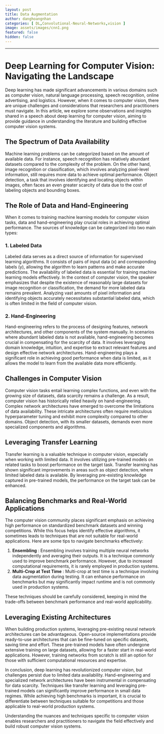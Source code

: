 ```yaml
---
layout: post
title: Data Augmentation
author: danghoangnhan
categories: [ DL,Convolutional-Neural-Networks,vision ]
image: assets/images/cnn1.png
featured: false
hidden: false
---
```

---


# Deep Learning for Computer Vision: Navigating the Landscape

Deep learning has made significant advancements in various domains such as computer vision, natural language processing, speech recognition, online advertising, and logistics. However, when it comes to computer vision, there are unique challenges and considerations that researchers and practitioners must navigate. In this article, we explore some observations and insights shared in a speech about deep learning for computer vision, aiming to provide guidance in understanding the literature and building effective computer vision systems.

## The Spectrum of Data Availability

Machine learning problems can be categorized based on the amount of available data. For instance, speech recognition has relatively abundant datasets compared to the complexity of the problem. On the other hand, image recognition or classification, which involves analyzing pixel-level information, still requires more data to achieve optimal performance. Object detection, a task that involves identifying and locating objects within images, often faces an even greater scarcity of data due to the cost of labeling objects and bounding boxes.

## The Role of Data and Hand-Engineering

When it comes to training machine learning models for computer vision tasks, data and hand-engineering play crucial roles in achieving optimal performance. The sources of knowledge can be categorized into two main types:


### 1. Labeled Data

Labeled data serves as a direct source of information for supervised learning algorithms. It consists of pairs of input data (x) and corresponding labels (y), allowing the algorithm to learn patterns and make accurate predictions. The availability of labeled data is essential for training machine learning models effectively. In the context of computer vision, the speaker emphasizes that despite the existence of reasonably large datasets for image recognition or classification, the demand for more labeled data remains prevalent. Analyzing vast amounts of pixel information and identifying objects accurately necessitates substantial labeled data, which is often limited in the field of computer vision.

### 2. Hand-Engineering

Hand-engineering refers to the process of designing features, network architectures, and other components of the system manually. In scenarios where abundant labeled data is not available, hand-engineering becomes crucial in compensating for the scarcity of data. It involves leveraging domain knowledge, intuition, and expertise to extract relevant features and design effective network architectures. Hand-engineering plays a significant role in achieving good performance when data is limited, as it allows the model to learn from the available data more efficiently.

## Challenges in Computer Vision

Computer vision tasks entail learning complex functions, and even with the growing size of datasets, data scarcity remains a challenge. As a result, computer vision has historically relied heavily on hand-engineering. Complex network architectures have emerged to overcome the limitations of data availability. These intricate architectures often require meticulous hyperparameter tuning and exhibit more complexity compared to other domains. Object detection, with its smaller datasets, demands even more specialized components and algorithms.

## Leveraging Transfer Learning

Transfer learning is a valuable technique in computer vision, especially when working with limited data. It involves utilizing pre-trained models on related tasks to boost performance on the target task. Transfer learning has shown significant improvements in areas such as object detection, where limited labeled data is available. By leveraging pre-existing knowledge captured in pre-trained models, the performance on the target task can be enhanced.

## Balancing Benchmarks and Real-World Applications

The computer vision community places significant emphasis on achieving high performance on standardized benchmark datasets and winning competitions. While this focus helps identify effective algorithms, it sometimes leads to techniques that are not suitable for real-world applications. Here are some tips to navigate benchmarks effectively:

1. **Ensembling** : Ensembling involves training multiple neural networks independently and averaging their outputs. It is a technique commonly used to improve benchmark performance. However, due to increased computational requirements, it is rarely employed in production systems.
2. **Multi-Crop at Test Time** : Multi-crop at test time is a technique involving data augmentation during testing. It can enhance performance on benchmarks but may significantly impact runtime and is not commonly used in production systems.

These techniques should be carefully considered, keeping in mind the trade-offs between benchmark performance and real-world applicability.

## Leveraging Existing Architectures

When building production systems, leveraging pre-existing neural network architectures can be advantageous. Open-source implementations provide ready-to-use architectures that can be fine-tuned on specific datasets, saving time and effort. These pre-trained models have often undergone extensive training on large datasets, allowing for a faster start in real-world applications. However, training networks from scratch is still an option for those with sufficient computational resources and expertise.

In conclusion, deep learning has revolutionized computer vision, but challenges persist due to limited data availability. Hand-engineering and specialized network architectures have been instrumental in compensating for data scarcity. Techniques like transfer learning and leveraging pre-trained models can significantly improve performance in small data regimes. While achieving high benchmarks is important, it is crucial to differentiate between techniques suitable for competitions and those applicable to real-world production systems.

Understanding the nuances and techniques specific to computer vision enables researchers and practitioners to navigate the field effectively and build robust computer vision systems.
